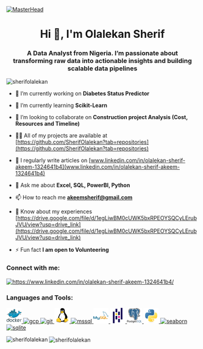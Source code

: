 [![MasterHead](https://github.com/user-attachments/assets/670ec357-8000-4036-a656-393be657b846)](https://github.com/SherifOlalekan)
<h1 align="center">Hi 👋, I'm Olalekan Sherif</h1>
<h3 align="center">A Data Analyst from Nigeria. I’m passionate about transforming raw data into actionable insights and building scalable data pipelines</h3>

<p align="left"> <img src="https://komarev.com/ghpvc/?username=sherifolalekan&label=Profile%20views&color=0e75b6&style=flat" alt="sherifolalekan" /> </p>

- 🔭 I’m currently working on **Diabetes Status Predictor**

- 🌱 I’m currently learning **Scikit-Learn**

- 👯 I’m looking to collaborate on **Construction project Analysis (Cost, Resources and Timeline)**

- 👨‍💻 All of my projects are available at [https://github.com/SherifOlalekan?tab=repositories](https://github.com/SherifOlalekan?tab=repositories)

- 📝 I regularly write articles on [www.linkedin.com/in/olalekan-sherif-akeem-1324641b4](www.linkedin.com/in/olalekan-sherif-akeem-1324641b4)

- 💬 Ask me about **Excel, SQL, PowerBI, Python**

- 📫 How to reach me **akeemsherif@gmail.com**

- 📄 Know about my experiences [https://drive.google.com/file/d/1egLiwBM0cUWK5bxRPEOYSQCyLErubJVU/view?usp=drive_link](https://drive.google.com/file/d/1egLiwBM0cUWK5bxRPEOYSQCyLErubJVU/view?usp=drive_link)

- ⚡ Fun fact **I am open to Volunteering**

<h3 align="left">Connect with me:</h3>
<p align="left">
<a href="https://linkedin.com/in/https://www.linkedin.com/in/olalekan-sherif-akeem-1324641b4/" target="blank"><img align="center" src="https://raw.githubusercontent.com/rahuldkjain/github-profile-readme-generator/master/src/images/icons/Social/linked-in-alt.svg" alt="https://www.linkedin.com/in/olalekan-sherif-akeem-1324641b4/" height="30" width="40" /></a>
</p>

<h3 align="left">Languages and Tools:</h3>
<p align="left"> <a href="https://www.docker.com/" target="_blank" rel="noreferrer"> <img src="https://raw.githubusercontent.com/devicons/devicon/master/icons/docker/docker-original-wordmark.svg" alt="docker" width="40" height="40"/> </a> <a href="https://cloud.google.com" target="_blank" rel="noreferrer"> <img src="https://www.vectorlogo.zone/logos/google_cloud/google_cloud-icon.svg" alt="gcp" width="40" height="40"/> </a> <a href="https://git-scm.com/" target="_blank" rel="noreferrer"> <img src="https://www.vectorlogo.zone/logos/git-scm/git-scm-icon.svg" alt="git" width="40" height="40"/> </a> <a href="https://www.linux.org/" target="_blank" rel="noreferrer"> <img src="https://raw.githubusercontent.com/devicons/devicon/master/icons/linux/linux-original.svg" alt="linux" width="40" height="40"/> </a> <a href="https://www.microsoft.com/en-us/sql-server" target="_blank" rel="noreferrer"> <img src="https://www.svgrepo.com/show/303229/microsoft-sql-server-logo.svg" alt="mssql" width="40" height="40"/> </a> <a href="https://www.mysql.com/" target="_blank" rel="noreferrer"> <img src="https://raw.githubusercontent.com/devicons/devicon/master/icons/mysql/mysql-original-wordmark.svg" alt="mysql" width="40" height="40"/> </a> <a href="https://pandas.pydata.org/" target="_blank" rel="noreferrer"> <img src="https://raw.githubusercontent.com/devicons/devicon/2ae2a900d2f041da66e950e4d48052658d850630/icons/pandas/pandas-original.svg" alt="pandas" width="40" height="40"/> </a> <a href="https://www.postgresql.org" target="_blank" rel="noreferrer"> <img src="https://raw.githubusercontent.com/devicons/devicon/master/icons/postgresql/postgresql-original-wordmark.svg" alt="postgresql" width="40" height="40"/> </a> <a href="https://www.python.org" target="_blank" rel="noreferrer"> <img src="https://raw.githubusercontent.com/devicons/devicon/master/icons/python/python-original.svg" alt="python" width="40" height="40"/> </a> <a href="https://seaborn.pydata.org/" target="_blank" rel="noreferrer"> <img src="https://seaborn.pydata.org/_images/logo-mark-lightbg.svg" alt="seaborn" width="40" height="40"/> </a> <a href="https://www.sqlite.org/" target="_blank" rel="noreferrer"> <img src="https://www.vectorlogo.zone/logos/sqlite/sqlite-icon.svg" alt="sqlite" width="40" height="40"/> </a> </p>

<p><img align="left" src="https://github-readme-stats.vercel.app/api/top-langs?username=sherifolalekan&show_icons=true&locale=en&layout=compact" alt="sherifolalekan" /></p>

<p>&nbsp;<img align="center" src="https://github-readme-stats.vercel.app/api?username=sherifolalekan&show_icons=true&locale=en" alt="sherifolalekan" /></p>
